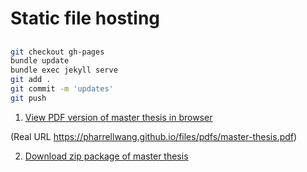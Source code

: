 # Static file hosting

## 

```bash
git checkout gh-pages
bundle update
bundle exec jekyll serve
git add .
git commit -m 'updates'
git push
```

1. [View PDF version of master thesis in browser](https://git.io/pharrell-master-thesis)

(Real URL <https://pharrellwang.github.io/files/pdfs/master-thesis.pdf>)

2. [Download zip package of master thesis](https://pharrellwang.github.io/files/download/master-thesis.pdf.zip)
